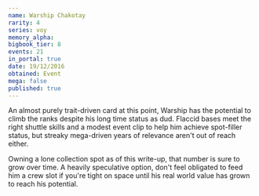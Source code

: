 ```yaml
---
name: Warship Chakotay
rarity: 4
series: voy
memory_alpha:
bigbook_tier: 8
events: 21
in_portal: true
date: 19/12/2016
obtained: Event
mega: false
published: true
---
```


An almost purely trait-driven card at this point, Warship has the potential to climb the ranks despite his long time status as dud. Flaccid bases meet the right shuttle skills and a modest event clip to help him achieve spot-filler status, but streaky mega-driven years of relevance aren't out of reach either.

Owning a lone collection spot as of this write-up, that number is sure to grow over time. A heavily speculative option, don't feel obligated to feed him a crew slot if you're tight on space until his real world value has grown to reach his potential.

